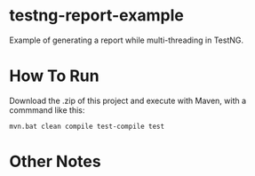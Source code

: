 testng-report-example
=====================

Example of generating a report while multi-threading in TestNG.


How To Run
============

Download the .zip of this project and execute with Maven, with a commmand like this:

    mvn.bat clean compile test-compile test



Other Notes
==================
